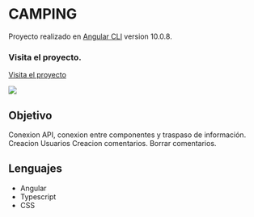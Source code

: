 # CAMPING

Proyecto realizado en [Angular CLI](https://github.com/angular/angular-cli) version 10.0.8.

### Visita el proyecto.

[Visita el proyecto](https://slate-gray-greyhound-gear.cyclic.cloud/)

![](src/assets/peliculasApp.png)



## Objetivo
Conexion API, conexion entre componentes y traspaso de información.
Creacion Usuarios
Creacion comentarios.
Borrar comentarios.


## Lenguajes
+ Angular
+ Typescript
+ CSS

